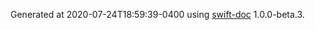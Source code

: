 Generated at 2020-07-24T18:59:39-0400 using [swift-doc](https://github.com/SwiftDocOrg/swift-doc) 1.0.0-beta.3.
